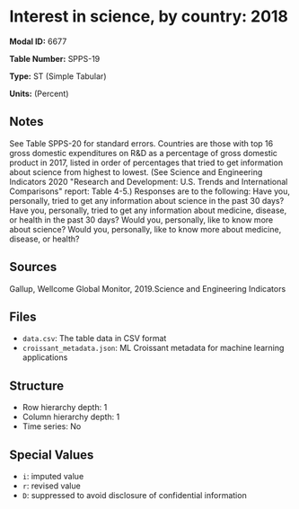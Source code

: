 # Interest in science, by country: 2018

**Modal ID:** 6677

**Table Number:** SPPS-19

**Type:** ST (Simple Tabular)

**Units:** (Percent)

## Notes

See Table SPPS-20 for standard errors. Countries are those with top 16 gross domestic expenditures on R&D as a percentage of gross domestic product in 2017, listed in order of percentages that tried to get information about science from highest to lowest. (See Science and Engineering Indicators 2020 "Research and Development: U.S. Trends and International Comparisons" report: Table 4-5.) Responses are to the following: Have you, personally, tried to get any information about science in the past 30 days? Have you, personally, tried to get any information about medicine, disease, or health in the past 30 days? Would you, personally, like to know more about science? Would you, personally, like to know more about medicine, disease, or health?

## Sources

Gallup, Wellcome Global Monitor, 2019.Science and Engineering Indicators

## Files

- `data.csv`: The table data in CSV format
- `croissant_metadata.json`: ML Croissant metadata for machine learning applications

## Structure

- Row hierarchy depth: 1
- Column hierarchy depth: 1
- Time series: No

## Special Values

- `i`: imputed value
- `r`: revised value
- `D`: suppressed to avoid disclosure of confidential information
